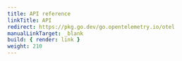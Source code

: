 ```yaml
---
title: API reference
linkTitle: API
redirect: https://pkg.go.dev/go.opentelemetry.io/otel
manualLinkTarget: _blank
build: { render: link }
weight: 210
---
```

